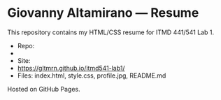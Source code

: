 # Giovanny Altamirano — Resume

This repository contains my HTML/CSS resume for ITMD 441/541 Lab 1.

- Repo:
- 
- Site:
- https://gltmrn.github.io/itmd541-lab1/
- Files: index.html, style.css, profile.jpg, README.md

Hosted on GitHub Pages.
